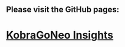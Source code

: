 ## Please visit the GitHub pages:  
# [KobraGoNeo Insights](https://1coderookie.github.io/KobraGoNeoInsights/)

<!---

Informations, tips, tweaks and mods about and for the 3D FDM printer Anycubic Kobra Go and Neo to get off better from the start.
  
  
**Hi and welcome to my little page about the Anycubic Kobra Go and Kobra Neo.**  
  
I am a newbie to 3D printing and got a **Kobra Neo** from a friend of mine. As it came with some problems and needed a bit of tinker love, I was trying to find informations and tips specifically about the **Neo** - it turned out that it wasn't an easy mission as it's pretty new to the Kobra family. So I thought it might be a good idea to document my tinkering and collect informations and tips about the **Go** and **Neo** (as they are basically the same) to facilitate other newbies like me an easier start right away.  
  
If you'd like to contribute - please let me know. Especially for the **Go** I don't really have any content yet, so if you'd e.g. send me certain pictures taht would already be very helpful.     
You don't necessarily need a GitHub account for it if you don't want to register here for free, just send me an email to  <br> `3dneo (at) quantentunnel.de` </br> and we'll figure something out.   
  
*I hope you'll find some useful informations around here - so: happy tinkering and printing!* 
  
| Disclaimer |
|:-----------|
| All informations, tips, instructions, suggestions, mods and so on which could be found here should be considered as a base for your own further research, especially because I'm NO expert by all means! <br> It can't be guaranteed that everything is correct and that it wouldn't harm your printer or even yourself! <br> So please be aware of the fact that you use everything at your own risk! <br> I'm not responsible in any way if any damage occurs! <br> Neither am I resposible for any content that I've linked to as a further source of informations! |   

-->
